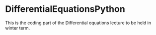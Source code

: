 # DifferentialEquationsPython
This is the coding part of the Differential equations lecture to be held in winter term.
